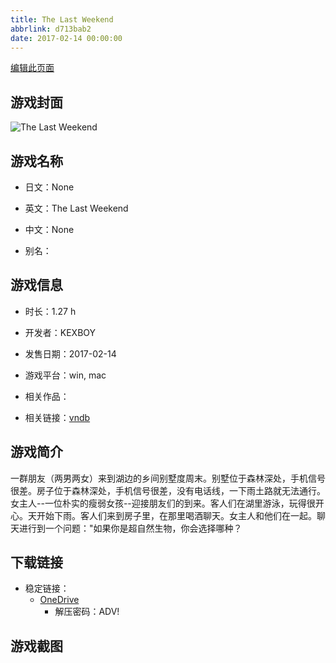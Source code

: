 ```yaml
---
title: The Last Weekend
abbrlink: d713bab2
date: 2017-02-14 00:00:00
---
```

[编辑此页面](https://github.com/ACG-3/ADV3-source/blob/main/source/_posts/games/The%20Last%20Weekend.md)

## 游戏封面

![The Last Weekend](https://pan.timero.xyz/d/onedrive/img_lib_001/The%20Last%20Weekend_cover.avif)


## 游戏名称

- 日文：None
- 英文：The Last Weekend
- 中文：None

- 别名：


## 游戏信息

- 时长：1.27 h
- 开发者：KEXBOY
- 发售日期：2017-02-14
- 游戏平台：win, mac
- 相关作品：

- 相关链接：[vndb](https://vndb.org/v19389)


## 游戏简介

一群朋友（两男两女）来到湖边的乡间别墅度周末。别墅位于森林深处，手机信号很差。房子位于森林深处，手机信号很差，没有电话线，一下雨土路就无法通行。女主人--一位朴实的瘦弱女孩--迎接朋友们的到来。客人们在湖里游泳，玩得很开心。天开始下雨。客人们来到房子里，在那里喝酒聊天。女主人和他们在一起。聊天进行到一个问题："如果你是超自然生物，你会选择哪种？


## 下载链接

- 稳定链接：
    - [OneDrive](https://pan.timero.xyz/onedrive/adv_lib_001/The%20Last%20Weekend)
        - 解压密码：ADV!



## 游戏截图


